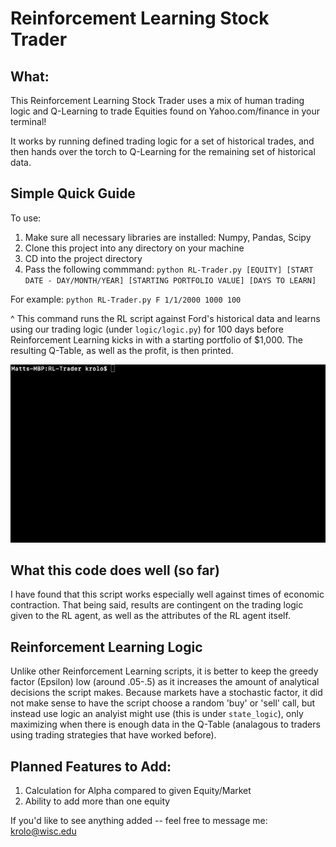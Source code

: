 # Reinforcement Learning Stock Trader
## What:
This Reinforcement Learning Stock Trader uses a mix of human trading logic and Q-Learning to trade Equities found on Yahoo.com/finance in your terminal! 

It works by running defined trading logic for a set of historical trades, and then hands over the torch to Q-Learning for the remaining set of historical data.

## Simple Quick Guide
To use:

1. Make sure all necessary libraries are installed: Numpy, Pandas, Scipy
1. Clone this project into any directory on your machine
2. CD into the project directory
3. Pass the following commmand: ```python RL-Trader.py [EQUITY] [START DATE - DAY/MONTH/YEAR] [STARTING PORTFOLIO VALUE] [DAYS TO LEARN]```

For example: ```python RL-Trader.py F 1/1/2000 1000 100```

^ This command runs the RL script against Ford's historical data and learns using our trading logic (under ```logic/logic.py```) for 100 days before Reinforcement Learning kicks in with a starting portfolio of $1,000. The resulting Q-Table, as well as the profit, is then printed.

![](Example-Useage.gif)

## What this code does well (so far)

I have found that this script works especially well against times of economic contraction. That being said, results are contingent on the trading logic given to the RL agent, as well as the attributes of the RL agent itself.

## Reinforcement Learning Logic

Unlike other Reinforcement Learning scripts, it is better to keep the greedy factor (Epsilon) low (around .05-.5) as it increases the amount of analytical decisions the script makes. Because markets have a stochastic factor, it did not make sense to have the script choose a random 'buy' or 'sell' call, but instead use logic an analyist might use (this is under ```state_logic```), only maximizing when there is enough data in the Q-Table (analagous to traders using trading strategies that have worked before).

## Planned Features to Add:
1. Calculation for Alpha compared to given Equity/Market
2. Ability to add more than one equity

If you'd like to see anything added -- feel free to message me: krolo@wisc.edu
